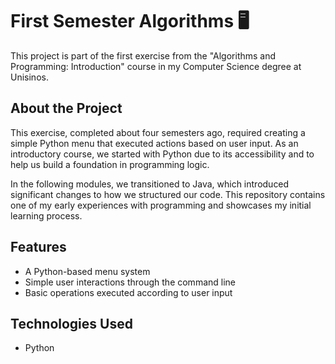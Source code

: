 # First Semester Algorithms 🖥️

This project is part of the first exercise from the "Algorithms and Programming: Introduction" course in my Computer Science degree at Unisinos.

## About the Project
This exercise, completed about four semesters ago, required creating a simple Python menu that executed actions based on user input. As an introductory course, we started with Python due to its accessibility and to help us build a foundation in programming logic. 

In the following modules, we transitioned to Java, which introduced significant changes to how we structured our code. This repository contains one of my early experiences with programming and showcases my initial learning process.

## Features
- A Python-based menu system
- Simple user interactions through the command line
- Basic operations executed according to user input

## Technologies Used
- Python

